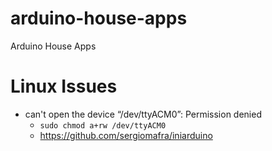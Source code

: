 # arduino-house-apps
Arduino House Apps

# Linux Issues
  * can't open the device “/dev/ttyACM0”: Permission denied
    * `sudo chmod a+rw /dev/ttyACM0`
    * https://github.com/sergiomafra/iniarduino
